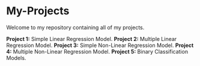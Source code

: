 # My-Projects

Welcome to my repository containing all of my projects.

**Project 1:** Simple Linear Regression Model.
**Project 2:** Multiple Linear Regression Model.
**Project 3:** Simple Non-Linear Regression Model.
**Project 4:** Multiple Non-Linear Regression Model.
**Project 5:** Binary Classification Models.